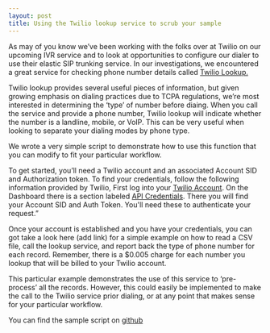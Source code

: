 ```yaml
---
layout: post
title: Using the Twilio lookup service to scrub your sample
---
```


As may of you know we’ve been working with the folks over at Twilio on our upcoming IVR service and to look at opportunities to configure our dialer to use their elastic SIP trunking service.  In our investigations, we encountered a great service for checking phone number details called [Twilio Lookup.](https://www.twilio.com/lookup) 

Twilio lookup provides several useful pieces of information, but given growing emphasis on dialing practices due to TCPA regulations, we’re most interested in determining the ‘type’ of number before diaing. When you call the service and provide a phone number, Twilio lookup will indicate whether the number is a landline, mobile, or VoIP. This can be very useful when looking to separate your dialing modes by phone type. 

We wrote a very simple script to demonstrate how to use this function that you can modify to fit your particular workflow. 

To get started, you’ll need a Twilio account and an associated Account SID and Authorization token. To find your credentials, follow the following information provided by Twilio, First log into your [Twilio Account](https://www.twilio.com/user/account). On the Dashboard there is a section labeled [API Credentials](https://www.twilio.com/user/account/settings#api-credentials). There you will find your Account SID and Auth Token. You'll need these to authenticate your request.”

Once your account is established and you have your credentials, you can got take a look here (add link) for a simple example on how to read a CSV file, call the lookup service, and report back the type of phone number for each record. Remember, there is a $0.005 charge for each number you lookup that will be billed to your Twilio account. 

This particular example demonstrates the use of this service to ‘pre-process’ all the records. However, this could easily be implemented to make the call to the Twilio service prior dialing, or at any point that makes sense for your particular workflow.

You can find the sample script on [github](https://github.com/survox/sampleScrub)
